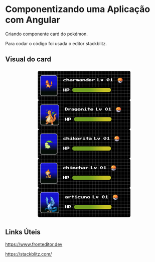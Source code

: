 # Componentizando uma Aplicação com Angular
Criando componente card do pokémon.

Para codar o código foi usada o editor stackblitz.

## Visual do card

<p align="center">
  <img src=".github/pokeCard.png" width="300">
</p>

## Links Úteis
https://www.fronteditor.dev

https://stackblitz.com/